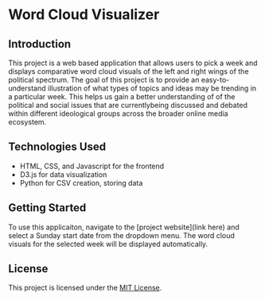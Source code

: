 # Word Cloud Visualizer 

## Introduction 
This project is a web based application that allows users to pick a week and displays comparative word cloud visuals of the left and right wings of the political spectrum. The goal of this project is to provide an easy-to-understand illustration of what types of topics and ideas may be trending in a particular week. This helps us gain a better understanding of of the political and social issues that are currentlybeing discussed and debated within different ideological groups across the broader online media ecosystem. 

## Technologies Used 
- HTML, CSS, and Javascript for the frontend 
- D3.js for data visualization 
- Python for CSV creation, storing data

## Getting Started 
To use this applicaiton, navigate to the [project website](link here) and select a Sunday start date from the dropdown menu. The word cloud visuals for the selected week will be displayed automatically. 

## License
This project is licensed under the [MIT License](https://opensource.org/license/mit/).
